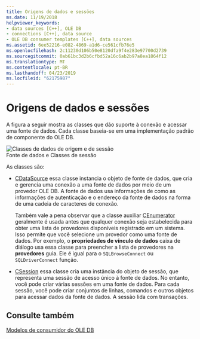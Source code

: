 ```yaml
---
title: Origens de dados e sessões
ms.date: 11/19/2018
helpviewer_keywords:
- data sources [C++], OLE DB
- connections [C++], data source
- OLE DB consumer templates [C++], data sources
ms.assetid: 6ee52216-e082-4869-a1d6-ce561cfb76e5
ms.openlocfilehash: 2c11230d106b50e8120dfa9f4e283e97700d2739
ms.sourcegitcommit: 0ab61bc3d2b6cfbd52a16c6ab2b97a8ea1864f12
ms.translationtype: MT
ms.contentlocale: pt-BR
ms.lasthandoff: 04/23/2019
ms.locfileid: "62175987"
---
```

# <a name="data-sources-and-sessions"></a>Origens de dados e sessões

A figura a seguir mostra as classes que dão suporte à conexão e acessar uma fonte de dados. Cada classe baseia-se em uma implementação padrão de componente do OLE DB.

![Classes de dados de origem e de sessão](../../data/oledb/media/vcdatasourcesessionclasses.gif "classes de dados de origem e de sessão") <br/>
Fonte de dados e Classes de sessão

As classes são:

- [CDataSource](../../data/oledb/cdatasource-class.md) essa classe instancia o objeto de fonte de dados, que cria e gerencia uma conexão a uma fonte de dados por meio de um provedor OLE DB. A fonte de dados usa informações de como as informações de autenticação e o endereço da fonte de dados na forma de uma cadeia de caracteres de conexão.

   Também vale a pena observar que a classe auxiliar [CEnumerator](../../data/oledb/cenumerator-class.md) geralmente é usada antes que qualquer conexão seja estabelecida para obter uma lista de provedores disponíveis registrado em um sistema. Isso permite que você selecione um provedor como uma fonte de dados. Por exemplo, o **propriedades de vínculo de dados** caixa de diálogo usa essa classe para preencher a lista de provedores na **provedores** guia. Ele é igual para o `SQLBrowseConnect` ou `SQLDriverConnect` função.

- [CSession](../../data/oledb/csession-class.md) essa classe cria uma instância do objeto de sessão, que representa uma sessão de acesso único à fonte de dados. No entanto, você pode criar várias sessões em uma fonte de dados. Para cada sessão, você pode criar conjuntos de linhas, comandos e outros objetos para acessar dados da fonte de dados. A sessão lida com transações.

## <a name="see-also"></a>Consulte também

[Modelos de consumidor do OLE DB](../../data/oledb/ole-db-consumer-templates-cpp.md)